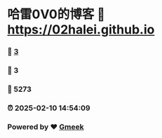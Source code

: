 # 哈雷0V0的博客 :link: https://02halei.github.io 
### :page_facing_up: [3](https://02halei.github.io/tag.html) 
### :speech_balloon: 3 
### :hibiscus: 5273 
### :alarm_clock: 2025-02-10 14:54:09 
### Powered by :heart: [Gmeek](https://github.com/Meekdai/Gmeek)

